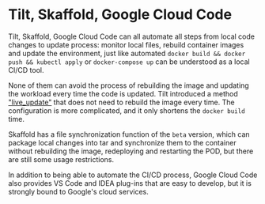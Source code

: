# Tilt, Skaffold, Google Cloud Code

Tilt, Skaffold, Google Cloud Code can all automate all steps from local code changes to update process: monitor local files, rebuild container images and update the environment, just like automated `docker build && docker push && kubectl apply` or `docker-compose up` can be understood as a local CI/CD tool.

None of them can avoid the process of rebuilding the image and updating the workload every time the code is updated. Tilt introduced a method ["live_update"](https://docs.tilt.dev/live_update_tutorial.html) that does not need to rebuild the image every time. The configuration is more complicated, and it only shortens the `docker build` time.

Skaffold has a file synchronization function of the `beta` version, which can package local changes into tar and synchronize them to the container without rebuilding the image, redeploying and restarting the POD, but there are still some usage restrictions.

In addition to being able to automate the CI/CD process, Google Cloud Code also provides VS Code and IDEA plug-ins that are easy to develop, but it is strongly bound to Google's cloud services.